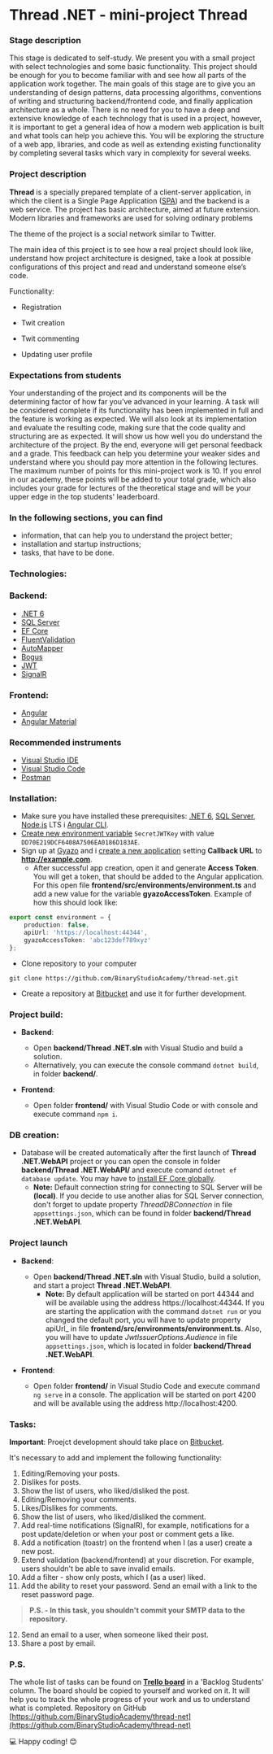 # Thread .NET - mini-project Thread

### Stage description

This stage is dedicated to self-study. We present you with a small project with select technologies and some basic functionality. This project should be enough for you to become familiar with and see how all parts of the application work together. The main goals of this stage are to give you an understanding of design patterns, data processing algorithms, conventions of writing and structuring backend/frontend code, and finally application architecture as a whole. There is no need for you to have a deep and extensive knowledge of each technology that is used in a project, however, it is important to get a general idea of how a modern web application is built and what tools can help you achieve this. You will be exploring the structure of a web app, libraries, and code as well as extending existing functionality by completing several tasks which vary in complexity for several weeks.

### Project description

**Thread** is a specially prepared template of a client-server application, in which the client is a Single Page Application ([SPA](https://en.wikipedia.org/wiki/Single-page_application)) and the backend is a web service. The project has basic architecture, aimed at future extension. Modern libraries and frameworks are used for solving ordinary problems

The theme of the project is a social network similar to Twitter.

The main idea of this project is to see how a real project should look like, understand how project architecture is designed, take a look at possible configurations of this project and read and understand someone else’s code.

Functionality:

* Registration

* Twit creation

* Twit commenting

* Updating user profile

### Expectations from students

Your understanding of the project and its components will be the determining factor of how far you’ve advanced in your learning. A task will be considered complete if its functionality has been implemented in full and the feature is working as expected. We will also look at its implementation and evaluate the resulting code, making sure that the code quality and structuring are as expected. It will show us how well you do understand the architecture of the project. By the end, everyone will get personal feedback and a grade. This feedback can help you determine your weaker sides and understand where you should pay more attention in the following lectures. The maximum number of points for this mini-project work is 10. If you enrol in our academy, these points will be added to your total grade, which also includes your grade for lectures of the theoretical stage and will be your upper edge in the top students' leaderboard.

### In the following sections, you can find

- information, that can help you to understand the project better;
- installation and startup instructions;
- tasks, that have to be done.


### Technologies:

### Backend:
- [.NET 6](https://dotnet.microsoft.com/download)
- [SQL Server](https://www.microsoft.com/sql-server/sql-server-downloads)
- [EF Core](https://docs.microsoft.com/ef/core)
- [FluentValidation](https://github.com/JeremySkinner/FluentValidation)
- [AutoMapper](https://github.com/AutoMapper/AutoMapper)
- [Bogus](https://github.com/bchavez/Bogus)
- [JWT](https://jwt.io)
- [SignalR](https://dotnet.microsoft.com/apps/aspnet/real-time)

### Frontend:
- [Angular](https://angular.io)
- [Angular Material](https://material.angular.io)

### Recommended instruments
- [Visual Studio IDE](https://visualstudio.microsoft.com/vs)
- [Visual Studio Code](https://code.visualstudio.com)
- [Postman](https://www.getpostman.com)

### Installation:
- Make sure you have installed these prerequisites: [.NET 6](https://dotnet.microsoft.com/download), [SQL Server](https://www.microsoft.com/sql-server/sql-server-downloads), [Node.js](https://nodejs.org/en/) LTS і [Angular CLI](https://angular.io/cli).
- [Create new environment variable](https://www.twilio.com/blog/2017/01/how-to-set-environment-variables.html) `SecretJWTKey` with value `DD70E219DCF6408A7506EA0186D183AE`.
- Sign up at [Gyazo](https://gyazo.com/signup) and і [create a new application](https://gyazo.com/oauth/applications) setting **Callback URL** to **http://example.com**.
  - After successful app creation, open it and generate **Access Token**. You will get a token, that should be added to the Angular application. For this open file **frontend/src/environments/environment.ts** and add a new value for the variable **gyazoAccessToken**. Example of how this should look like:
```typescript
export const environment = {
    production: false,
    apiUrl: 'https://localhost:44344',
    gyazoAccessToken: 'abc123def789xyz'
};
```

- Clone repository to your computer
```
git clone https://github.com/BinaryStudioAcademy/thread-net.git
```
- Create a repository at [Bitbucket](https://bitbucket.org/) and use it for further development.

### Project build:
- **Backend**:
  - Open **backend/Thread .NET.sln** with Visual Studio and build a solution.
  - Alternatively, you can execute the console command `dotnet build`, in folder **backend/**.

- **Frontend**:
  - Open folder **frontend/** with Visual Studio Code or with console and execute command `npm i`.

### DB creation:
- Database will be created automatically after the first launch of **Thread .NET.WebAPI** project or you can open the console in folder **backend/Thread .NET.WebAPI/** and execute comand `dotnet ef database update`. You may have to  [install EF Core globally](https://www.microsoft.com/sql-server/sql-server-downloads).
  - **Note:** Default connection string for connecting to SQL Server will be **(local)**. If you decide to use another alias for SQL Server connection, don't forget to update property  _ThreadDBConnection_ in file `appsettings.json`, which can be found in folder **backend/Thread .NET.WebAPI**.

### Project launch
- **Backend**:
  - Open **backend/Thread .NET.sln** with Visual Studio, build a solution, and start a project **Thread .NET.WebAPI**.
    - **Note:** By default application will be started on port 44344 and will be available using the address https://localhost:44344. If you are starting the application with the command `dotnet run` or you changed the default port, you will have to update property apiUrl_ in file **frontend/src/environments/environment.ts**. Also, you will have to update _JwtIssuerOptions.Audience_ in file `appsettings.json`, which is located in folder **backend/Thread .NET.WebAPI**.

- **Frontend**:
  - Open folder **frontend/** in Visual Studio Code and execute command `ng serve` in a console. The application will be started on port 4200 and will be available using the address http://localhost:4200.

### Tasks:

**Important**: Proejct development should take place on [Bitbucket](https://bitbucket.org/).

It's necessary to add and implement the following functionality:

1. Editing/Removing your posts.
2. Dislikes for posts.
3. Show the list of users, who liked/disliked the post.
4. Editing/Removing your comments.
5. Likes/Dislikes for comments.
6. Show the list of users, who liked/disliked the comment.
7. Add real-time notifications (SignalR), for example, notifications for a post update/deletion or when your post or comment gets a like.
8. Add a notification (toastr) on the frontend when I (as a user) create a new post.
9. Extend validation (backend/frontend) at your discretion. For example, users shouldn't be able to save invalid emails.
10. Add a filter - show only posts, which I (as a user) liked.
11. Add the ability to reset your password. Send an email with a link to the reset password page.
> **P.S. - In this task, you shouldn't commit your SMTP data to the repository.**
12. Send an email to a user, when someone liked their post.
13. Share a post by email.
### P.S.
The whole list of tasks can be found on [**Trello board**](https://trello.com/b/UNOXNqSm "**Trello**") in a 'Backlog Students' column. The board should be copied to yourself and worked on it. It will help you to track the whole progress of your work and us to understand what is completed. Repository on GitHub [https://github.com/BinaryStudioAcademy/thread-net](https://github.com/BinaryStudioAcademy/thread-net)

  💻 Happy coding! 😊
